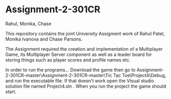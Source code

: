 # Assignment-2-301CR
Rahul, Monika, Chase

This repository contains the joint University Assigment work of Rahul Patel, Monika Ivanova and Chase Parsons.

The Assignment required the creation and implementation of a Multiplayer Game, its Multiplayer Server component 
as well as a leader board for storing things such as player scores and profile names etc.

In order to run the programs...
Download the game then go to Assignment-2-301CR-master\Assignment-2-301CR-master\Tic Tac Toe\Project4\Debug, and run the executable file. 
If that doesn't work open the Visual studio solution file named Project4.sln . When you run the project the game should start.
